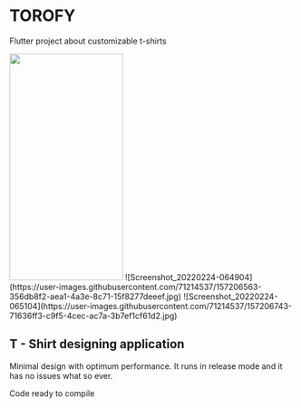 # TOROFY

Flutter project about customizable t-shirts

<img src="https://camo.githubusercontent.com/..." data-canonical-src="https://gyazo.com/eb5c5741b6a9a16c692170a41a49c858.png" width="200" height="400" />
![Screenshot_20220224-064904](https://user-images.githubusercontent.com/71214537/157206563-356db8f2-aea1-4a3e-8c71-15f8277deeef.jpg)
![Screenshot_20220224-065104](https://user-images.githubusercontent.com/71214537/157206743-71636ff3-c9f5-4cec-ac7a-3b7ef1cf61d2.jpg)

## T - Shirt designing application

Minimal design with optimum performance. It runs in release mode and it has no issues what so ever.

Code ready to compile
